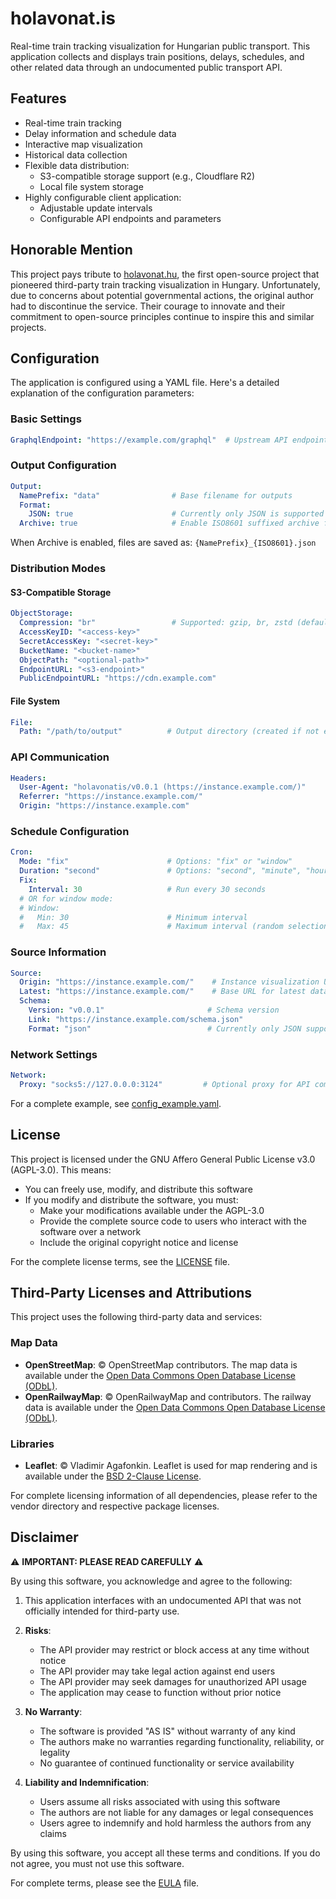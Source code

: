 # holavonat.is

Real-time train tracking visualization for Hungarian public transport. This application collects and displays train positions, delays, schedules, and other related data through an undocumented public transport API.

## Features
- Real-time train tracking
- Delay information and schedule data
- Interactive map visualization
- Historical data collection
- Flexible data distribution:
  - S3-compatible storage support (e.g., Cloudflare R2)
  - Local file system storage
- Highly configurable client application:
  - Adjustable update intervals
  - Configurable API endpoints and parameters

## Honorable Mention

This project pays tribute to [holavonat.hu](https://holavonat.hu), the first open-source project that pioneered third-party train tracking visualization in Hungary. Unfortunately, due to concerns about potential governmental actions, the original author had to discontinue the service. Their courage to innovate and their commitment to open-source principles continue to inspire this and similar projects.


## Configuration

The application is configured using a YAML file. Here's a detailed explanation of the configuration parameters:

### Basic Settings
```yaml
GraphqlEndpoint: "https://example.com/graphql"  # Upstream API endpoint
```

### Output Configuration
```yaml
Output:
  NamePrefix: "data"                # Base filename for outputs
  Format:
    JSON: true                      # Currently only JSON is supported (future: ProtoBuf)
  Archive: true                     # Enable ISO8601 suffixed archive files
```
When Archive is enabled, files are saved as: `{NamePrefix}_{ISO8601}.json`

### Distribution Modes

#### S3-Compatible Storage
```yaml
ObjectStorage:
  Compression: "br"                 # Supported: gzip, br, zstd (default: none)
  AccessKeyID: "<access-key>"
  SecretAccessKey: "<secret-key>"
  BucketName: "<bucket-name>"
  ObjectPath: "<optional-path>"
  EndpointURL: "<s3-endpoint>"
  PublicEndpointURL: "https://cdn.example.com"
```

#### File System
```yaml
File:
  Path: "/path/to/output"          # Output directory (created if not exists)
```

### API Communication
```yaml
Headers:
  User-Agent: "holavonatis/v0.0.1 (https://instance.example.com/)"
  Referrer: "https://instance.example.com/"
  Origin: "https://instance.example.com"
```

### Schedule Configuration
```yaml
Cron:
  Mode: "fix"                      # Options: "fix" or "window"
  Duration: "second"               # Options: "second", "minute", "hour"
  Fix:
    Interval: 30                   # Run every 30 seconds
  # OR for window mode:
  # Window:
  #   Min: 30                      # Minimum interval
  #   Max: 45                      # Maximum interval (random selection)
```

### Source Information
```yaml
Source:
  Origin: "https://instance.example.com/"    # Instance visualization URL
  Latest: "https://instance.example.com/"    # Base URL for latest data
  Schema:
    Version: "v0.0.1"                       # Schema version
    Link: "https://instance.example.com/schema.json"
    Format: "json"                          # Currently only JSON supported
```

### Network Settings
```yaml
Network:
  Proxy: "socks5://127.0.0.0:3124"         # Optional proxy for API communication
```

For a complete example, see [config_example.yaml](config_example.yaml).

## License

This project is licensed under the GNU Affero General Public License v3.0 (AGPL-3.0). This means:

- You can freely use, modify, and distribute this software
- If you modify and distribute the software, you must:
  - Make your modifications available under the AGPL-3.0
  - Provide the complete source code to users who interact with the software over a network
  - Include the original copyright notice and license

For the complete license terms, see the [LICENSE](LICENSE) file.

## Third-Party Licenses and Attributions

This project uses the following third-party data and services:

### Map Data
- **OpenStreetMap**: © OpenStreetMap contributors. The map data is available under the [Open Data Commons Open Database License (ODbL)](https://www.openstreetmap.org/copyright).
- **OpenRailwayMap**: © OpenRailwayMap and contributors. The railway data is available under the [Open Data Commons Open Database License (ODbL)](https://www.openrailwaymap.org/imprint-en.html).

### Libraries
- **Leaflet**: © Vladimir Agafonkin. Leaflet is used for map rendering and is available under the [BSD 2-Clause License](https://github.com/Leaflet/Leaflet/blob/main/LICENSE).

For complete licensing information of all dependencies, please refer to the vendor directory and respective package licenses.

## Disclaimer

⚠️ **IMPORTANT: PLEASE READ CAREFULLY** ⚠️

By using this software, you acknowledge and agree to the following:

1. This application interfaces with an undocumented API that was not officially intended for third-party use.

2. **Risks**:
   - The API provider may restrict or block access at any time without notice
   - The API provider may take legal action against end users
   - The API provider may seek damages for unauthorized API usage
   - The application may cease to function without prior notice

3. **No Warranty**:
   - The software is provided "AS IS" without warranty of any kind
   - The authors make no warranties regarding functionality, reliability, or legality
   - No guarantee of continued functionality or service availability

4. **Liability and Indemnification**:
   - Users assume all risks associated with using this software
   - The authors are not liable for any damages or legal consequences
   - Users agree to indemnify and hold harmless the authors from any claims

By using this software, you accept all these terms and conditions. If you do not agree, you must not use this software.

For complete terms, please see the [EULA](internal/config/eula.go) file.
